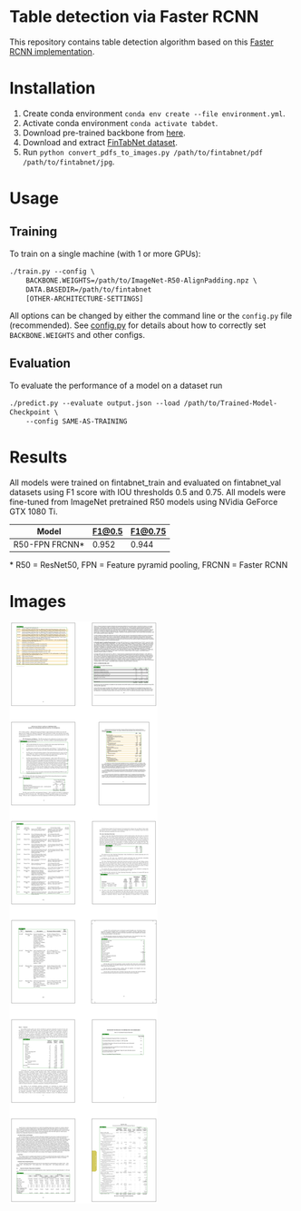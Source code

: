 # Table detection via Faster RCNN

This repository contains table detection algorithm based on this [Faster RCNN implementation](https://github.com/tensorpack/tensorpack/tree/master/examples/FasterRCNN).

# Installation

1. Create conda environment `conda env create --file environment.yml`.
2. Activate conda environment `conda activate tabdet`.
3. Download pre-trained backbone from [here](http://models.tensorpack.com/FasterRCNN/ImageNet-R50-AlignPadding.npz).
4. Download and extract [FinTabNet dataset](https://developer.ibm.com/exchanges/data/all/fintabnet/).
5. Run `python convert_pdfs_to_images.py /path/to/fintabnet/pdf /path/to/fintabnet/jpg`.

# Usage

## Training
To train on a single machine (with 1 or more GPUs):
```
./train.py --config \
    BACKBONE.WEIGHTS=/path/to/ImageNet-R50-AlignPadding.npz \
    DATA.BASEDIR=/path/to/fintabnet
    [OTHER-ARCHITECTURE-SETTINGS]
```

All options can be changed by either the command line or the `config.py` file (recommended).
See [config.py](config.py) for details about how to correctly set `BACKBONE.WEIGHTS` and other configs.

## Evaluation

To evaluate the performance of a model on a dataset run
```
./predict.py --evaluate output.json --load /path/to/Trained-Model-Checkpoint \
    --config SAME-AS-TRAINING
```

# Results

All models were trained on fintabnet_train and evaluated on fintabnet_val datasets using
F1 score with IOU thresholds 0.5 and 0.75. All models were fine-tuned from ImageNet pretrained 
R50 models using NVidia GeForce GTX 1080 Ti.

| Model | F1@0.5 | F1@0.75 |
|-------|--------|---------|
| R50-FPN FRCNN* | 0.952 | 0.944 |

\* R50 = ResNet50, FPN = Feature pyramid pooling, FRCNN = Faster RCNN

# Images

![Model predictions on random images from fintabnet_val](.github/fpn_predictions.png)

